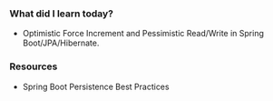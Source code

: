 ### What did I learn today?
- Optimistic Force Increment and Pessimistic Read/Write in Spring Boot/JPA/Hibernate. 

### Resources
- Spring Boot Persistence Best Practices